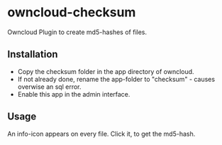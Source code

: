 owncloud-checksum
=================

Owncloud Plugin to create md5-hashes of files.


Installation
------------

- Copy the checksum folder in the app directory of owncloud.
- If not already done, rename the app-folder to "checksum" - causes overwise an sql error.
- Enable this app in the admin interface.


Usage
-----

An info-icon appears on every file. Click it, to get the md5-hash.
